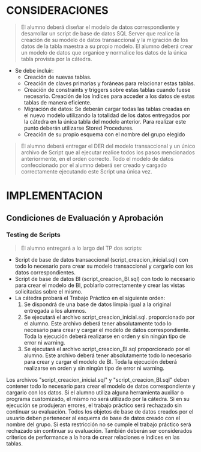 # CONSIDERACIONES 
> El alumno deberá diseñar el modelo de datos correspondiente y desarrollar un script de base de datos SQL Server que realice la creación de su modelo de datos transaccional y la migración de los datos de la tabla maestra a su propio modelo. 
> El alumno deberá crear un modelo de datos que organice y normalice los datos de la única tabla provista por la cátedra. 
- Se debe incluir: 
  - Creación de nuevas tablas. 
  - Creación de claves primarias y foráneas para relacionar estas tablas. 
  - Creación de constraints y triggers sobre estas tablas cuando fuese necesario. Creación de los índices para acceder a los datos de estas tablas de manera eficiente.   
  - Migración de datos: Se deberán cargar todas las tablas creadas en el nuevo modelo utilizando la totalidad de los datos entregados por la cátedra en la única tabla del modelo anterior. 
    Para realizar este punto deberán utilizarse Stored Procedures. 
  - Creación de su propio esquema con el nombre del grupo elegido 

> El alumno deberá entregar el DER del modelo transaccional y un único archivo de Script que al ejecutar realice todos los pasos mencionados anteriormente, 
> en el orden correcto. Todo el modelo de datos confeccionado por el alumno deberá ser creado y cargado correctamente ejecutando este Script una única vez.

# IMPLEMENTACION
## Condiciones de Evaluación y Aprobación 
### Testing de Scripts 
> El alumno entregará a lo largo del TP dos scripts: 
  - Script de base de datos transaccional (script_creacion_inicial.sql) con todo lo necesario para crear su modelo transaccional y cargarlo con los datos correspondientes. 
  - Script de base de datos BI (script_creacion_BI.sql) con todo lo necesario para crear el modelo de BI, poblarlo correctamente y crear las vistas solicitadas sobre 
  el mismo. 
  - La cátedra probará el Trabajo Práctico en el siguiente orden: 
      1. Se dispondrá de una base de datos limpia igual a la original entregada a los 
      alumnos. 
      2. Se ejecutará el archivo script_creacion_inicial.sql. proporcionado por el alumno. Este archivo deberá tener absolutamente todo lo necesario para crear y cargar el modelo de datos correspondiente. Toda la ejecución deberá realizarse en orden y sin ningún tipo de error ni warning. 
      3. Se ejecutará el archivo script_creacion_BI.sql proporcionado por el alumno. Este archivo deberá tener absolutamente todo lo necesario para crear y cargar el modelo de BI. Toda la ejecución deberá realizarse en orden y sin ningún tipo de error ni warning. 

Los archivos "script_creacion_inicial.sql" y "script_creacion_BI.sql" deben contener todo lo necesario para crear el modelo de datos correspondiente y cargarlo con los datos. 
Si el alumno utiliza alguna herramienta auxiliar o programa customizado, el mismo no será utilizado por la cátedra. 
Si en su ejecución se produjeran errores, el trabajo práctico será rechazado sin continuar su evaluación. 
Todos los objetos de base de datos creados por el usuario deben pertenecer al esquema de base de datos creado con el nombre del grupo. Si esta restricción no se cumple el trabajo práctico será rechazado sin continuar su evaluación. 
También deberán ser considerados criterios de performance a la hora de crear relaciones e índices en las tablas. 
